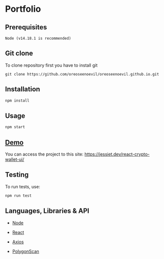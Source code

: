 # Portfolio

## Prerequisites

```
Node (v14.18.1 is recommended)
```

## Git clone

To clone repository first you have to install git

```
git clone https://github.com/oreoseenoevil/oreoseenoevil.github.io.git
```

## Installation

```bash
npm install
```

## Usage

```bash
npm start
```

## [Demo](https://jessiet.dev/react-crypto-wallet-ui/)

You can access the project to this site: https://jessiet.dev/react-crypto-wallet-ui/

## Testing

To run tests, use:

```bash
npm run test
```

## Languages, Libraries & API

- [Node](https://nodejs.org/en/)

- [React](https://reactjs.org/)

- [Axios](https://axios-http.com/docs/intro)

- [PolygonScan](https://api.polygonscan.com/)
